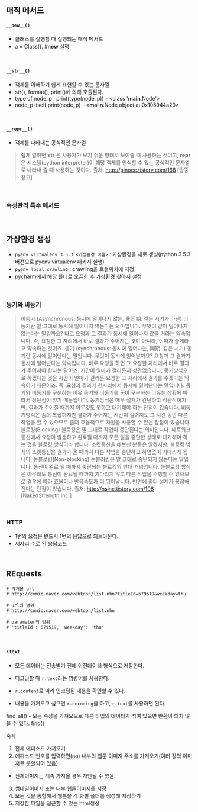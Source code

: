 ## 매직 메서드

#### `__new__()`

- 클래스를 실행할 때 실행되는 매직 메서드
- a = Class(). #__new__ 실행

<br>

#### `__str__()`

- 객체를 이해하기 쉽게 표현할 수 있는 문자열 
- str(), format(), print()에 의해 호출된다.
- type of node_p : print(type(node_p))
		- <class '__main__.Node'>
- node_p itself print(node_p)
 		- <__mai n__.Node object at 0x105944a20>
 
<br>

#### `__repr__()`

- 객체를 나타내는 공식적인 문자열

> 쉽게 말하면 __str__ 은 사용자가 보기 쉬운 형태로 보여줄 때 사용하는 것이고, __repr__ 은 시스템(python interpreter)이 해당 객체를 인식할 수 있는 공식적인 문자열로 나타내 줄 때 사용하는 것이다.
출처: http://pinocc.tistory.com/168 [땅뚱 창고]


<br>


### 속성관리 특수 메서드


<br>

## 가상환경 생성 

- `pyenv virtualenv 3.5.3 <가상환경 이름>` : 가상환경을 새로 생성(python 3.5.3 버전으로 pyenv virtualenv 패키지 실행)
- `pyenv local crawling` : crawling을 로컬위치에 지정
- pycharm에서 해당 폴더로 오픈한 후 가상환경 찾아서 설정

<br>

### 동기와 비동기

>비동기 (Asynchronous: 동시에 일어나지 않는, 非同期: 같은 시기가 아닌)
비동기란 말 그대로 동시에 일어나지 않는다는 의미입니다. 무엇이 같이 일어나지 않는다는 말일까요? 바로 요청과 그 결과가 동시에 일어나지 않을 거라는 약속입니다. 즉, 요청한 그 자리에서 바로 결과가 주어지는 것이 아니라, 이따가 줄게라고 약속하는 것이죠.
동기 (synchronous: 동시에 일어나는, 同期: 같은 시기)
동기란 동시에 일어난다는 말입니다. 무엇이 동시에 일어날까요? 요청과 그 결과가 동시에 일어난다는 약속입니다. 바로 요청을 하면 그 요청한 자리에서 바로 결과가 주어져야 한다는 말이죠. 시간이 얼마가 걸리든지 상관없습니다, 동기방식으로 하겠다는 것은 시간이 얼마가 걸리든 요청한 그 자리에서 결과를 주겠다는 약속이기 때문이죠. 즉, 요청과 결과가 한자리에서 동시에 일어난다는 말입니다.
동기와 비동기를 구분하는 이유
동기와 비동기를 굳이 구분하는 이유는 상황에 따라서 장단점이 있기 때문입니다. 동기방식은 매우 설계가 간단하고 직관적이지만, 결과가 주어질 때까지 아무것도 못하고 대기해야 하는 단점이 있습니다. 비동기방식은 좀더 복잡하지만 결과가 주어지는 시간이 길어져도 그 시간 동안 다른 작업을 할 수 있으므로 좀더 효율적으로 자원을 사용할 수 있는 장점이 있습니다.
블로킹(Blocking)
블로킹은 말 그대로 작업이 중단된다는 의미입니다. 네트워크 통신에서 요청이 발생하고 완료될 때까지 모든 일을 중단한 상태로 대기해야 하는 것을 블로킹 방식이라 합니다.
소켓통신을 해보신 분들은 알겠지만, 블로킹 방식의 소켓통신은 결과가 올 때까지 다른 작업을 중단하고 하염없이 기다리게 됩니다.
논블로킹(Non-blocking)
논블러킹은 말 그대로 중단되지 않는다는 말입니다. 통신이 완료 될 때까지 중단되는 블로킹의 반대 개념입니다.
논블로킹 방식은 아무래도 통신이 완료될 때까지 기다리지 않고 다른 작업을 수행할 수 있으므로 경우에 따라 효율이나 반응속도가 더 뛰어납니다. 반면에 좀더 설계가 복잡해진다는 단점이 있습니다.
출처: http://nsinc.tistory.com/108 [NakedStrength Inc.]

<br>

### HTTP

- 1번의 요청은 반드시 1번의 응답으로 되돌아온다.
- 세자리 수로 된 응답코드


<br>

## REquests

~~~
# 가져올 url
# http://comic.naver.com/webtoon/list.nhn?titleId=679519&weekday=thu

# url의 범위 
# http://comic.naver.com/webtoon/list.nhn

# parameter의 범위
# 'titleId': 679519, 'weekday': 'thu'
~~~

<br>

#### r.text 

- 모든 데이터는 전송받기 전에 이진데이터 형식으로 저장한다. 
- 디코딩할 때 `r.text`라는 명령어를 사용한다. 

- `r.content`로 미리 인코딩된 내용을 확인할 수 있다.
- 내용을 가져오고 싶으면 `r.encoding`을 하고, `r.text`를 사용하면 된다. 


find_all() - 모든 속성을 가져오므로 다른 타입의 데이터가 섞여 있으면 반환이 되지 않을 수 있다. 
find() 


숙제 

1. 전체 에피소드 가져오기
2. 에피소드 번호를 입력하면(no) 내부의 웹툰 이미지 주소를 가져오기(여러 장의 이미지로 분할되어 있음)
- 전체이미지는 계속 가져올 경우 차단될 수 있음.
3. 썸네일이미지 또는 내부 웹툰이미지를 저장
4. 모든 것을 통합해서 웹툰을 각 화별 폴더를 생성해 저장하기
5. 저장한 파일을 접근할 수 있는 html생성



















